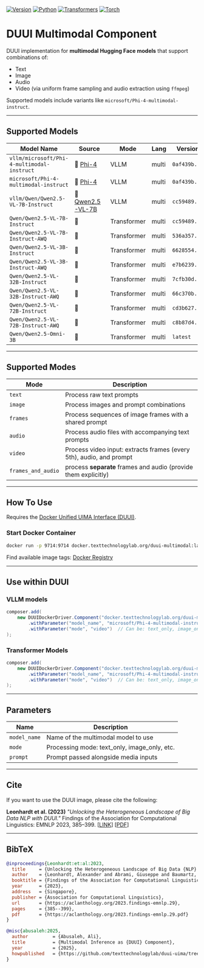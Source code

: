 
[![Version](https://img.shields.io/static/v1?label=duui-multimodal\&message=0.1.0\&color=blue)](https://docker.texttechnologylab.org/v2/duui-multimodal/tags/list)
[![Python](https://img.shields.io/static/v1?label=Python\&message=3.12\&color=green)]()
[![Transformers](https://img.shields.io/static/v1?label=Transformers\&message=4.48.2\&color=yellow)]()
[![Torch](https://img.shields.io/static/v1?label=Torch\&message=2.6.0\&color=red)]()

# DUUI Multimodal Component

DUUI implementation for **multimodal Hugging Face models** that support combinations of:

* Text
* Image
* Audio
* Video (via uniform frame sampling and audio extraction using `ffmpeg`)

Supported models include variants like `microsoft/Phi-4-multimodal-instruct`.

---


##  Supported Models

| Model Name                            | Source                                                                 | Mode        | Lang  | Version      |
| ------------------------------------- | ---------------------------------------------------------------------- | ----------- | ----- | ------------ |
| `vllm/microsoft/Phi-4-multimodal-instruct` | 🤗 [Phi-4](https://huggingface.co/microsoft/Phi-4-multimodal-instruct) | VLLM        | multi | `0af439b...` |
| `microsoft/Phi-4-multimodal-instruct` | 🤗 [Phi-4](https://huggingface.co/microsoft/Phi-4-multimodal-instruct) | VLLM        | multi | `0af439b...` |
| `vllm/Qwen/Qwen2.5-VL-7B-Instruct`    | 🤗 [Qwen2.5-VL-7B](https://huggingface.co/Qwen/Qwen2.5-VL-7B-Instruct) | VLLM        | multi | `cc59489...` |
| `Qwen/Qwen2.5-VL-7B-Instruct`         | 🤗                                                                     | Transformer | multi | `cc59489...` |
| `Qwen/Qwen2.5-VL-7B-Instruct-AWQ`     | 🤗                                                                     | Transformer | multi | `536a357...` |
| `Qwen/Qwen2.5-VL-3B-Instruct`         | 🤗                                                                     | Transformer | multi | `6628554...` |
| `Qwen/Qwen2.5-VL-3B-Instruct-AWQ`     | 🤗                                                                     | Transformer | multi | `e7b6239...` |
| `Qwen/Qwen2.5-VL-32B-Instruct`        | 🤗                                                                     | Transformer | multi | `7cfb30d...` |
| `Qwen/Qwen2.5-VL-32B-Instruct-AWQ`    | 🤗                                                                     | Transformer | multi | `66c370b...` |
| `Qwen/Qwen2.5-VL-72B-Instruct`        | 🤗                                                                     | Transformer | multi | `cd3b627...` |
| `Qwen/Qwen2.5-VL-72B-Instruct-AWQ`    | 🤗                                                                     | Transformer | multi | `c8b87d4...` |
| `Qwen/Qwen2.5-Omni-3B`                | 🤗                                                                     | Transformer | multi | `latest`     |

---

## Supported Modes

| Mode    | Description                                                         |
|---------|---------------------------------------------------------------------|
| `text`  | Process raw text prompts                                            |
| `image` | Process images and prompt combinations                              |
| `frames` | Process sequences of image frames with a shared prompt              |
| `audio` | Process audio files with accompanying text prompts                  |
| `video` | Process video input: extracts frames (every 5th), audio, and prompt |
| `frames_and_audio` | process **separate** frames and audio (provide them explicitly)     |


---

## How To Use

Requires the [Docker Unified UIMA Interface (DUUI)](https://github.com/texttechnologylab/DockerUnifiedUIMAInterface).

### Start Docker Container

```bash
docker run -p 9714:9714 docker.texttechnologylab.org/duui-multimodal:latest
```

Find available image tags: [Docker Registry](https://docker.texttechnologylab.org/v2/duui-multimodal/tags/list)

---

## Use within DUUI

### VLLM models
```java
composer.add(
    new DUUIDockerDriver.Component("docker.texttechnologylab.org/duui-mutlimodality-vllm:latest")
        .withParameter("model_name", "microsoft/Phi-4-multimodal-instruct")
        .withParameter("mode", "video")  // Can be: text_only, image_only, audio, frames_only, video
);
```
### Transformer Models

```java
composer.add(
    new DUUIDockerDriver.Component("docker.texttechnologylab.org/duui-mutlimodality-transformer:latest")
        .withParameter("model_name", "microsoft/Phi-4-multimodal-instruct")
        .withParameter("mode", "video")  // Can be: text_only, image_only, audio, frames_only, video
);
```

---

## Parameters

| Name         | Description                                    |
| ------------ | ---------------------------------------------- |
| `model_name` | Name of the multimodal model to use            |
| `mode`       | Processing mode: text\_only, image\_only, etc. |
| `prompt`     | Prompt passed alongside media inputs           |

---

## Cite

If you want to use the DUUI image, please cite the following:

**Leonhardt et al. (2023)**
*"Unlocking the Heterogeneous Landscape of Big Data NLP with DUUI."*
Findings of the Association for Computational Linguistics: EMNLP 2023, 385–399.
\[[LINK](https://aclanthology.org/2023.findings-emnlp.29)] \[[PDF](https://aclanthology.org/2023.findings-emnlp.29.pdf)]

---

## BibTeX

```bibtex
@inproceedings{Leonhardt:et:al:2023,
  title     = {Unlocking the Heterogeneous Landscape of Big Data {NLP} with {DUUI}},
  author    = {Leonhardt, Alexander and Abrami, Giuseppe and Baumartz, Daniel and Mehler, Alexander},
  booktitle = {Findings of the Association for Computational Linguistics: EMNLP 2023},
  year      = {2023},
  address   = {Singapore},
  publisher = {Association for Computational Linguistics},
  url       = {https://aclanthology.org/2023.findings-emnlp.29},
  pages     = {385--399},
  pdf       = {https://aclanthology.org/2023.findings-emnlp.29.pdf}
}

@misc{abusaleh:2025,
  author         = {Abusaleh, Ali},
  title          = {Multimodal Inference as {DUUI} Component},
  year           = {2025},
  howpublished   = {https://github.com/texttechnologylab/duui-uima/tree/main/duui-mm}
}


